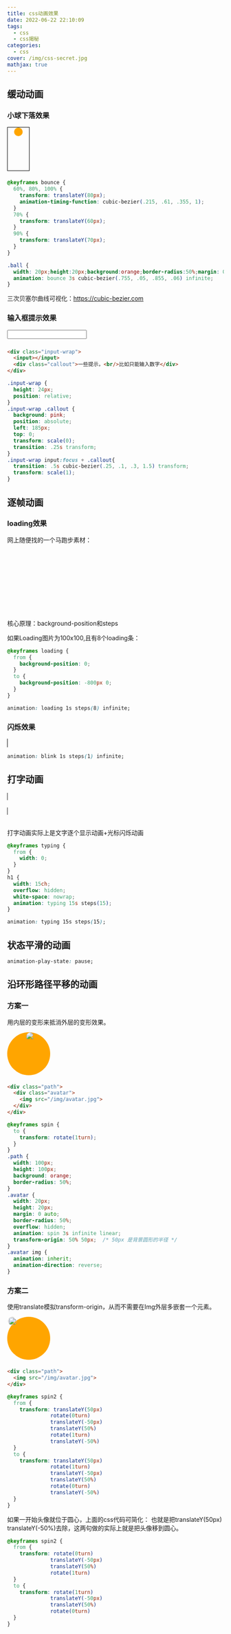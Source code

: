 ```yaml
---
title: css动画效果
date: 2022-06-22 22:10:09
tags:
  - css
  - css揭秘
categories:
  - css
cover: /img/css-secret.jpg
mathjax: true
---
```


## 缓动动画

### 小球下落效果

<div class="example ball-wrap">
  <div class="ball"></div>
</div>

<style>
  @keyframes bounce {
    60%, 80%, 100% {
      transform: translateY(80px);
      animation-timing-function: cubic-bezier(.215, .61, .355, 1);
    }
    70% {
      transform: translateY(60px);
    }
    90% {
      transform: translateY(70px);
    }
  }

  .example {
    margin-bottom: 20px;
  }
  .ball-wrap {
    width: 50px;height:100px;
    border: 1px solid black;
  }
  .ball {
    width: 20px;height:20px;background:orange;border-radius:50%;margin: 0 auto;
    animation: bounce 3s cubic-bezier(.755, .05, .855, .06) infinite;
  }
</style>

```css
@keyframes bounce {
  60%, 80%, 100% {
    transform: translateY(80px);
    animation-timing-function: cubic-bezier(.215, .61, .355, 1);
  }
  70% {
    transform: translateY(60px);
  }
  90% {
    transform: translateY(70px);
  }
}

.ball {
  width: 20px;height:20px;background:orange;border-radius:50%;margin: 0 auto;
  animation: bounce 3s cubic-bezier(.755, .05, .855, .06) infinite;
}
```

三次贝塞尔曲线可视化：https://cubic-bezier.com

### 输入框提示效果
<style>
  .input-wrap {
    height: 24px;
    position: relative;
  }
  .input-wrap .callout {
    background: pink;
    position: absolute;
    left: 185px;
    top: -20px;
    transform: scale(0);
    transition: .25s transform;
  }
  .input-wrap input:focus + .callout{
    transition: .5s cubic-bezier(.25, .1, .3, 1.5) transform;
    transform: scale(1);
  }
</style>
<div class="input-wrap example">
  <input></input>
  <div class="callout">一些提示，<br/>比如只能输入数字</div>
</div>


```html
<div class="input-wrap">
  <input></input>
  <div class="callout">一些提示，<br/>比如只能输入数字</div>
</div>
```
```css
.input-wrap {
  height: 24px;
  position: relative;
}
.input-wrap .callout {
  background: pink;
  position: absolute;
  left: 185px;
  top: 0;
  transform: scale(0);
  transition: .25s transform;
}
.input-wrap input:focus + .callout{
  transition: .5s cubic-bezier(.25, .1, .3, 1.5) transform;
  transform: scale(1);
}
```

## 逐帧动画

### loading效果
网上随便找的一个马跑步素材：
<style>
  @keyframes run {
    to {
      background-position: -550px;
    }
  }
.horse {
  width: 140px;
  height: 140px;
  background: url('/img/horse2.jpg');
  animation: run 4s steps(4) infinite;
}
</style>
<div class="horse example">
</div>

核心原理：background-position和steps

如果Loading图片为100x100,且有8个loading条：
```css
@keyframes loading {
  from {
    background-position: 0;
  }
  to {
    background-position: -800px 0;
  }
}
```
```css
animation: loading 1s steps(8) infinite;
```

### 闪烁效果
<style>
  @keyframes blink {
    50% { background: transparent; }
  }
  .blink-example {
    width: 1px;
    height: 20px;
    background: black;
    animation: blink 1s steps(1) infinite;
  }
</style>
<div class="blink-example"></div>

```css
animation: blink 1s steps(1) infinite;
```

## 打字动画
<style>
  @keyframes typing {
    from {
      width: 0;
    }
  }
  @keyframes caret {
    50% { border-color: transparent; }
  }
  .css-wrap {
    width: 15ch;
    overflow: hidden;
    white-space: nowrap;
    animation: typing 15s steps(15) infinite, caret 1s steps(1) infinite;
    border-right: .05em solid;
  }
</style>
<div class="css-wrap">
CSS is awesome!
</div>
<br/>
<div class="css-wrap">123456789123456</div>
<br/>

打字动画实际上是文字逐个显示动画+光标闪烁动画
```css
@keyframes typing {
  from {
    width: 0;
  }
}
h1 {
  width: 15ch;
  overflow: hidden;
  white-space: nowrap;
  animation: typing 15s steps(15);
}
```
```css
animation: typing 15s steps(15);
```

## 状态平滑的动画
```css
animation-play-state: pause;
```

## 沿环形路径平移的动画
### 方案一
用内层的变形来抵消外层的变形效果。

<style>
@keyframes spin {
  to {
    transform: rotate(1turn);
  }
}
.path {
  width: 100px;
  height: 100px;
  background: orange;
  border-radius: 50%;
}
.avatar {
  width: 20px;
  height: 20px;
  margin: 0 auto;
  border-radius: 50%;
  overflow: hidden;
  animation: spin 3s infinite linear;
  transform-origin: 50% 50px;  /* 50px 是背景圆形的半径 */
}
.avatar img {
  animation: spin 3s infinite linear;
  animation-direction: reverse;
}
</style>

<div class="path example">
  <div class="avatar">
    <img src="/img/avatar.jpg">
  </div>
</div>

```html
<div class="path">
  <div class="avatar">
    <img src="/img/avatar.jpg">
  </div>
</div>
```
```css
@keyframes spin {
  to {
    transform: rotate(1turn);
  }
}
.path {
  width: 100px;
  height: 100px;
  background: orange;
  border-radius: 50%;
}
.avatar {
  width: 20px;
  height: 20px;
  margin: 0 auto;
  border-radius: 50%;
  overflow: hidden;
  animation: spin 3s infinite linear;
  transform-origin: 50% 50px;  /* 50px 是背景圆形的半径 */
}
.avatar img {
  animation: inherit;
  animation-direction: reverse;
}
```

### 方案二
使用translate模拟transform-origin，从而不需要在Img外层多嵌套一个元素。

<style>
@keyframes spin2 {
  from {
    transform: translateY(50px)
              rotate(0turn)
              translateY(-50px)
              translateY(50%)
              rotate(1turn)
              translateY(-50%)
  }
  to {
    transform: translateY(50px)
              rotate(1turn)
              translateY(-50px)
              translateY(50%)
              rotate(0turn)
              translateY(-50%)
  }
}
@keyframes spin3 {
  from {
    transform: rotate(0turn)
              translateY(-50px)
              translateY(50%)
              rotate(1turn)
  }
  to {
    transform: rotate(1turn)
              translateY(-50px)
              translateY(50%)
              rotate(0turn)
  }
}
.img {
  width: 20px;
  height: 20px;
  margin: 0 auto;
  border-radius: 50%;
  animation: spin2 3s infinite;
}
.img2 {
  width: 20px;
  height: 20px;
  position: relative;
  top: 40px;
  border-radius: 50%;
  animation: spin3 3s infinite;
}
</style>
<div class="path example">
  <img src="/img/avatar.jpg" class="img">
</div>

```html
<div class="path">
  <img src="/img/avatar.jpg">
</div>
```

```css
@keyframes spin2 {
  from {
    transform: translateY(50px)
              rotate(0turn)
              translateY(-50px)
              translateY(50%)
              rotate(1turn)
              translateY(-50%)
  }
  to {
    transform: translateY(50px)
              rotate(1turn)
              translateY(-50px)
              translateY(50%)
              rotate(0turn)
              translateY(-50%)
  }
}
```
如果一开始头像就位于圆心，上面的css代码可简化：
也就是把translateY(50px) translateY(-50%)去除，这两句做的实际上就是把头像移到圆心。
```css
@keyframes spin2 {
  from {
    transform: rotate(0turn)
              translateY(-50px)
              translateY(50%)
              rotate(1turn)
  }
  to {
    transform: rotate(1turn)
              translateY(-50px)
              translateY(50%)
              rotate(0turn)
  }
}
```